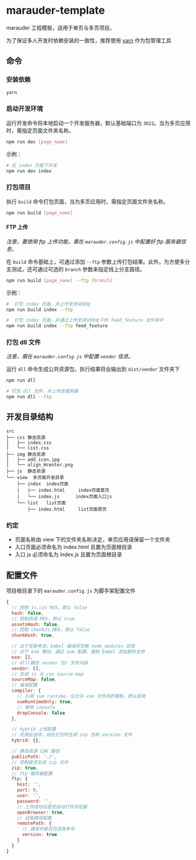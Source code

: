 # marauder-template

marauder 工程模板，适用于单页与多页项目。

为了保证多人开发时依赖安装的一致性，推荐使用 [yarn](https://yarnpkg.com/zh-Hans/) 作为包管理工具

## 命令

### 安装依赖

```bash
yarn
```

### 启动开发环境

运行开发命令将本地启动一个开发服务器，默认基础端口为 `3022`。当为多页应用时，需指定页面文件夹名称。

```bash
npm run dev [page_name]
```

示例：

```bash
# 在 index 页面下开发
npm run dev index
```

### 打包项目

执行 `build` 命令打包页面，当为多页应用时，需指定页面文件夹名称。

```bash
npm run build [page_name]
```

#### FTP 上传

_注意，要使用 ftp 上传功能，需在 `marauder.config.js` 中配置好 ftp 服务器信息。_

在 `build` 命令基础上，可通过添加 `--ftp` 参数上传打包结果。此外，为方便多分支测试，还可通过可选的 `branch` 参数来指定线上分支路径。

```bash
npm run build [page_name] --ftp [branch]
```

示例：

```bash
#  打包 index 页面，并上传至测试地址
npm run build index --ftp

#  打包 index 页面，并通过上传至测试地址下的 feed_feature 文件夹中
npm run build index --ftp feed_feature
```

### 打包 dll 文件

_注意，需在 `marauder.config.js` 中配置 `vendor` 信息。_

运行 `dll` 命令生成公共资源包，执行结果将会输出到 `dist/vendor` 文件夹下

```bash
npm run dll

# 打包 dll 文件，并上传至服务器
npm run dll --ftp
```

## 开发目录结构

```
src
├── css 静态资源
│   ├── index.css
│   └── list.css
├── img 静态资源
│   ├── add_icon.jpg
│   └── align_Hcenter.png
├── js  静态资源
└── view  多页面开发目录
    ├── index  index页面
    │   ├── index.html     index页面首页
    │   └── index.js      index页面入口js
    └── list   list页面
        ├── index.html     list页面首页
```

### 约定

- 页面名称由 view 下的文件夹名称决定，单页应用请保留一个文件夹
- 入口页面必须命名为 index.html 且置为页面根目录
- 入口 js 必须命名为 index.js 且置为页面根目录

## 配置文件

项目根目录下的 `marauder.config.js` 为脚手架配置文件

```javascript
{
  // 控制 js,css Md5，默认 false
  hash: false,
  // 控制资源 MD5，默认 true
  assetsHash: false,
  // 控制 chunkJs MD5，默认 false
  chunkHash: true,

  // 出于性能考虑，babel 编译将忽略 node_modules 目录
  // 对于 es6 模块，通过 esm 配置，通知 babel 添加额外支持
  esm: [],
  // dll(静态 vendor 包) 文件内容
  vendor: [],
  // 生成 js 与 css source map
  sourceMap: false,
  // 编译配置
  compiler: {
    // 引用 vue runtime，仅允许 vue 文件内的模板，默认启用
    vueRuntimeOnly: true,
    // 移除 console
    dropConsole: false
  },

  // hybrid 上线配置
  // 应用此选项，将在打包时生成 zip 包和 version 文件
  hybrid: {},

  // 静态资源 CDN 路径
  publicPath: './',
  // 控制是否生成 zip 文件
  zip: true,
  // ftp 服务器配置
  ftp: {
    host: '',
    port: 0,
    user: '',
    password: '',
    // 上传成功后是否自动打开浏览器
    openBrowser: true,
    // 远程路径配置
    remotePath: {
      // 路径中是否包含版本号
      version: true
    }
  }
}
```
